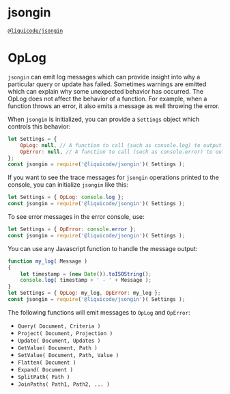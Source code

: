 # jsongin
[`@liquicode/jsongin`](https://github.com/liquicode/jsongin)


# OpLog

`jsongin` can emit log messages which can provide insight into why a particular query or update has failed.
Sometimes warnings are emitted which can explain why some unexpected behavior has occurred.
The OpLog does not affect the behavior of a function.
For example, when a function throws an error, it also emits a message as well throwing the error.

When `jsongin` is initialized, you can provide a `Settings` object which controls this behavior:

```js
let Settings = {
	OpLog: null, // A function to call (such as console.log) to output OpLog messages.
	OpError: null, // A function to call (such as console.error) to output OpError messages.
};
const jsongin = require('@liquicode/jsongin')( Settings );
```

If you want to see the trace messages for `jsongin` operations printed to the console,
  you can initialize `jsongin` like this:
```js
let Settings = { OpLog: console.log };
const jsongin = require('@liquicode/jsongin')( Settings );
```

To see error messages in the error console, use:
```js
let Settings = { OpError: console.error };
const jsongin = require('@liquicode/jsongin')( Settings );
```

You can use any Javascript function to handle the message output:
```js
function my_log( Message )
{
	let timestamp = (new Date()).toISOString();
	console.log( timestamp + ' - ' + Message );
}
let Settings = { OpLog: my_log, OpError: my_log };
const jsongin = require('@liquicode/jsongin')( Settings );
```

The following functions will emit messages to `OpLog` and `OpError`:

- `Query( Document, Criteria )`
- `Project( Document, Projection )`
- `Update( Document, Updates )`
- `GetValue( Document, Path )`
- `SetValue( Document, Path, Value )`
- `Flatten( Document )`
- `Expand( Document )`
- `SplitPath( Path )`
- `JoinPaths( Path1, Path2, ... )`
